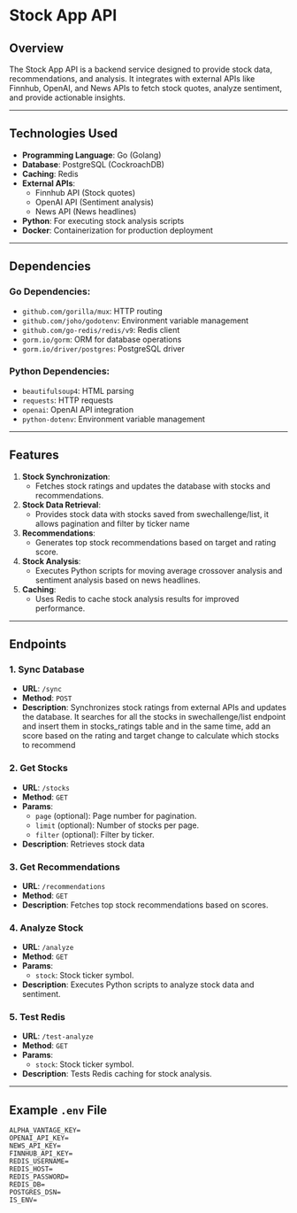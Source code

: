# Stock App API

## Overview
The Stock App API is a backend service designed to provide stock data, recommendations, and analysis. It integrates with external APIs like Finnhub, OpenAI, and News APIs to fetch stock quotes, analyze sentiment, and provide actionable insights.

---

## Technologies Used
- **Programming Language**: Go (Golang)
- **Database**: PostgreSQL (CockroachDB)
- **Caching**: Redis
- **External APIs**:
  - Finnhub API (Stock quotes)
  - OpenAI API (Sentiment analysis)
  - News API (News headlines)
- **Python**: For executing stock analysis scripts
- **Docker**: Containerization for production deployment

---

## Dependencies
### Go Dependencies:
- `github.com/gorilla/mux`: HTTP routing
- `github.com/joho/godotenv`: Environment variable management
- `github.com/go-redis/redis/v9`: Redis client
- `gorm.io/gorm`: ORM for database operations
- `gorm.io/driver/postgres`: PostgreSQL driver

### Python Dependencies:
- `beautifulsoup4`: HTML parsing
- `requests`: HTTP requests
- `openai`: OpenAI API integration
- `python-dotenv`: Environment variable management

---

## Features
1. **Stock Synchronization**:
   - Fetches stock ratings and updates the database with stocks and recommendations.
2. **Stock Data Retrieval**:
   - Provides stock data with stocks saved from swechallenge/list, it allows pagination and filter by ticker name
3. **Recommendations**:
   - Generates top stock recommendations based on target and rating score.
4. **Stock Analysis**:
   - Executes Python scripts for moving average crossover analysis and sentiment analysis based on news headlines.
5. **Caching**:
   - Uses Redis to cache stock analysis results for improved performance.

---

## Endpoints
### 1. **Sync Database**
- **URL**: `/sync`
- **Method**: `POST`
- **Description**: Synchronizes stock ratings from external APIs and updates the database.
It searches for all the stocks in swechallenge/list endpoint and insert them in stocks_ratings table and in the same time, add an score based on the rating and target change to calculate which stocks to recommend 

### 2. **Get Stocks**
- **URL**: `/stocks`
- **Method**: `GET`
- **Params**:
  - `page` (optional): Page number for pagination.
  - `limit` (optional): Number of stocks per page.
  - `filter` (optional): Filter by ticker.
- **Description**: Retrieves stock data

### 3. **Get Recommendations**
- **URL**: `/recommendations`
- **Method**: `GET`
- **Description**: Fetches top stock recommendations based on scores.

### 4. **Analyze Stock**
- **URL**: `/analyze`
- **Method**: `GET`
- **Params**:
  - `stock`: Stock ticker symbol.
- **Description**: Executes Python scripts to analyze stock data and sentiment.

### 5. **Test Redis**
- **URL**: `/test-analyze`
- **Method**: `GET`
- **Params**:
  - `stock`: Stock ticker symbol.
- **Description**: Tests Redis caching for stock analysis.

---

## Example `.env` File
```env
ALPHA_VANTAGE_KEY=
OPENAI_API_KEY=
NEWS_API_KEY=
FINNHUB_API_KEY=
REDIS_USERNAME=
REDIS_HOST=
REDIS_PASSWORD=
REDIS_DB=
POSTGRES_DSN=
IS_ENV=